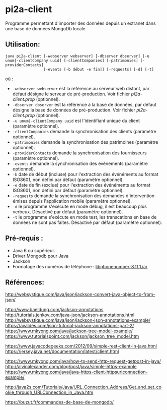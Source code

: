 # pi2a-client

Programme permettant d'importer des données depuis un extranet dans une base de données MongoDb locale.

## Utilisation:
```
java pi2a-client [-webserver webserver] [-dbserver dbserver] [-u unum|-clientCompany uuid] [-clientCompanies] [-patrimonies] [-providerContacts] 
                 [-events [-b début -e fin]] [-requests] [-d] [-t] 
```
où :
* ```-webserver webserver``` est la référence au serveur web distant, par défaut désigne le serveur de pré-production. Voir fichier *pi2a-client.prop* (optionnel).
* ```-dbserver dbserver``` est la référence à la base de données, par défaut désigne la base de données de pré-production. Voir fichier *pi2a-client.prop* (optionnel).
* ```-u unum|-clientCompany uuid``` est l'identifiant unique du client (paramètre optionnel).
* ```-clientCompanies``` demande la synchronisation des clients (paramètre optionnel).
* ```-patrimonies``` demande la synchronisation des patrimoines (paramètre optionnel).
* ```-providerContacts``` demande la synchronisation des fournisseurs (paramètre optionnel).
* ```-events``` demande la synchronisation des événements (paramètre optionnel).
* ```-b``` date de début (incluse) pour l'extraction des événéments au format ISO8601, non défini par défaut (paramètre optionnel).
* ```-e``` date de fin (exclue) pour l'extraction des événéments au format ISO8601, non défini par défaut (paramètre optionnel).
* ```-requests``` demande la synchronisation des demandes d'intervention émises depuis l'application mobile (paramètre optionnel).
* ```-d``` le programme s'exécute en mode débug, il est beaucoup plus verbeux. Désactivé par défaut (paramètre optionnel).
* ```-t``` le programme s'exécute en mode test, les transcations en base de données ne sont pas faites. Désactivé par défaut (paramètre optionnel).

## Pré-requis :
- Java 6 ou supérieur.
- Driver Mongodb pour Java
- Jackson
- Formatage des numéros de téléphone : [libphonenumber-8.11.1.jar](https://github.com/google/libphonenumber)

## Références:

http://websystique.com/java/json/jackson-convert-java-object-to-from-json/

http://www.baeldung.com/jackson-annotations
http://tutorials.jenkov.com/java-json/jackson-annotations.html
http://websystique.com/java/json/jackson-json-annotations-example/
https://avaldes.com/json-tutorial-jackson-annotations-part-2/
https://www.mkyong.com/java/jackson-tree-model-example/
https://www.tutorialspoint.com/jackson/jackson_tree_model.htm

https://www.javacodegeeks.com/2012/09/simple-rest-client-in-java.html
https://jersey.java.net/documentation/latest/client.html

https://www.mkyong.com/java/how-to-send-http-request-getpost-in-java/
http://alvinalexander.com/blog/post/java/simple-https-example
https://www.mkyong.com/java/java-https-client-httpsurlconnection-example/

http://java2s.com/Tutorials/Java/URL_Connection_Address/Get_and_set_cookie_through_URLConnection_in_Java.htm

https://buzut.fr/commandes-de-base-de-mongodb/

